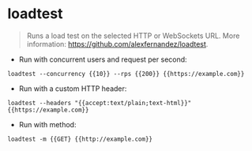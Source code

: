 # loadtest

> Runs a load test on the selected HTTP or WebSockets URL.
> More information: <https://github.com/alexfernandez/loadtest>.

- Run with concurrent users and request per second:

`loadtest --concurrency {{10}} --rps {{200}} {{https://example.com}}`

- Run with a custom HTTP header:

`loadtest --headers "{{accept:text/plain;text-html}}" {{https://example.com}}`

- Run with method:

`loadtest -m {{GET} {{http://example.com}}`
